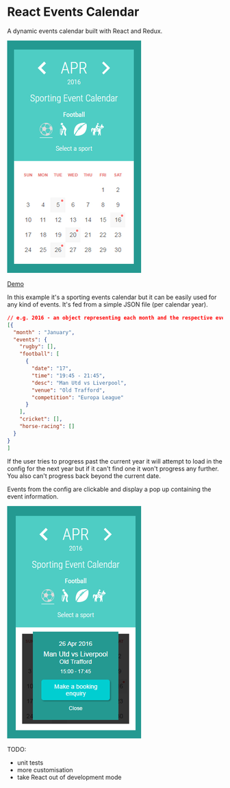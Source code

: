 # React Events Calendar

A dynamic events calendar built with React and Redux.

![calendar](https://raw.githubusercontent.com/MikeDigitize/BKCalendar/master/react-calendar.jpg "Calendar example 1")

[Demo](http://mikedigitize.com/react-calendar/)   

In this example it's a sporting events calendar but it can be easily used for any kind of events. It's fed from a simple JSON file (per calendar year). 

```json
// e.g. 2016 - an object representing each month and the respective events in that month
[{
  "month" : "January",
  "events": {
    "rugby": [],
    "football": [
      {
        "date": "17",
        "time": "19:45 - 21:45",
        "desc": "Man Utd vs Liverpool",
        "venue": "Old Trafford",
        "competition": "Europa League"
      }
    ],
    "cricket": [],
    "horse-racing": []
  }
}
]

```

If the user tries to progress past the current year it will attempt to load in the config for the next year but if it can't find one it won't progress any further. You also can't progress back beyond the current date.

Events from the config are clickable and display a pop up containing the event information.

![calendar](https://raw.githubusercontent.com/MikeDigitize/BKCalendar/master/react-calendar2.jpg "Calendar example 2")

TODO:

* unit tests
* more customisation
* take React out of development mode



